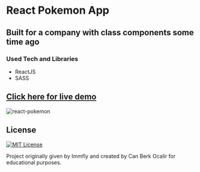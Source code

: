 # React Pokemon App
## Built for a company with class components some time ago

### Used Tech and Libraries
* ReactJS
* SASS

## [Click here for live demo](https://dulcet-chimera-3865aa.netlify.app/)

![react-pokemon](https://user-images.githubusercontent.com/11324886/194645677-a34223e7-7884-435d-b8bb-2f4a0afc2c38.gif)
## License

[![MIT License](https://img.shields.io/badge/License-MIT-green.svg)](https://choosealicense.com/licenses/mit/)

Project originally given by Immfly and created by Can Berk Ocalir for educational purposes.
